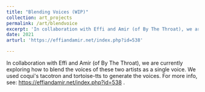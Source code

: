 ```yaml
---
title: "Blending Voices (WIP)"
collection: art_projects
permalink: /art/blendvoice
excerpt: 'In collaboration with Effi and Amir (of By The Throat), we are currently exploring how to blend the voices of these two artists as a single voice. <br/><img src='/images/blending_voices.png'>'
date: 2021
arturl: 'https://effiandamir.net/index.php?id=538'

---
```


In collaboration with Effi and Amir (of By The Throat), we are currently exploring how to blend the voices of these two artists as a single voice. We used coqui's tacotron and tortoise-tts to generate the voices. For more info, see: https://effiandamir.net/index.php?id=538 .

